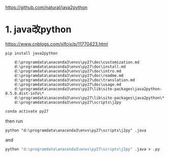 

https://github.com/natural/java2python

# 1. java改python
https://www.cnblogs.com/xlfcjx/p/11770423.html



```
pip install java2python
```

```
    d:\programdata\anaconda3\envs\py27\doc\customization.md
    d:\programdata\anaconda3\envs\py27\doc\install.md
    d:\programdata\anaconda3\envs\py27\doc\intro.md
    d:\programdata\anaconda3\envs\py27\doc\readme.md
    d:\programdata\anaconda3\envs\py27\doc\translation.md
    d:\programdata\anaconda3\envs\py27\doc\usage.md
    d:\programdata\anaconda3\envs\py27\lib\site-packages\java2python-0.5.0.dist-info\*
    d:\programdata\anaconda3\envs\py27\lib\site-packages\java2python\*
    d:\programdata\anaconda3\envs\py27\scripts\j2py
```


```cmd
conda activate py27
```
then run

```
python "d:\programdata\anaconda3\envs\py27\scripts\j2py" .java
```

and

```cmd
python "d:\programdata\anaconda3\envs\py27\scripts\j2py" .java > .py
```


















